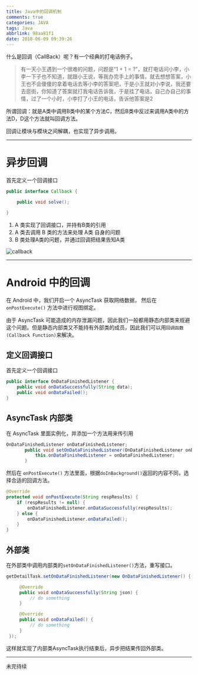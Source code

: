 ```yaml
---
title: Java中的回调机制
comments: true
categories: JAVA
tags: Java
abbrlink: 98aa81f1
date: 2018-06-09 09:39:26
---
```


什么是回调（CallBack）呢？有一个经典的打电话例子。

> 有一天小王遇到一个很难的问题，问题是“1 + 1 = ?”，就打电话问小李，小李一下子也不知道，就跟小王说，等我办完手上的事情，就去想想答案，小王也不会傻傻的拿着电话去等小李的答案吧，于是小王就对小李说，我还要去逛街，你知道了答案就打我电话告诉我，于是挂了电话，自己办自己的事情，过了一个小时，小李打了小王的电话，告诉他答案是2

所谓回调：就是A类中调用B类中的某个方法C，然后B类中反过来调用A类中的方法D，D这个方法就叫回调方法。

回调让模块与模块之间解耦，也实现了异步调用。

<!-- more -->

---

# 异步回调

首先定义一个回调接口

```java
public interface Callback {

    public void solve();

}
```

1. A 类实现了回调接口，并持有B类的引用
2. A 类去调用 B 类的方法来处理 A类 自身的问题
3. B 类处理A类的问题，并通过回调把结果告知A类

![callback](../../../../images/Java/callback.png)

---

# Android 中的回调

在 Android 中，我们开启一个 AsyncTask 获取网络数据， 然后在 `onPostExecute()` 方法中进行视图绑定。

由于 AsyncTask 可能造成的内存泄漏问题，因此我们一般都用静态内部类来规避这个问题。但是静态内部类又不能持有外部类的成员，因此我们可以用`回调函数(Callback Function)`来解决。

## 定义回调接口

首先定义一个回调接口

```java
public interface OnDataFinishedListener {
    public void onDataSuccessfully(String data);
    public void onDataFailed();
}
```

## AsyncTask 内部类

在 AsyncTask 里面实例化，并添加一个方法用来传引用

```java
OnDataFinishedListener onDataFinishedListener;
       public void setOnDataFinishedListener(OnDataFinishedListener onDataFinishedListener) {
           this.onDataFinishedListener = onDataFinishedListener;
       }
```

然后在 `onPostExecute()` 方法里面，根据`doInBackground()`返回的内容不同，选择合适的回调方法。

```java
@Override
protected void onPostExecute(String respResults) {
    if (respResults != null) {
        onDataFinishedListener.onDataSuccessfully(respResults);
    } else {
        onDataFinishedListener.onDataFailed();
    }
}
```

## 外部类

在外部类中调用内部类的`setOnDataFinishedListener()`方法，重写接口。

```java
getDetailTask.setOnDataFinishedListener(new OnDataFinishedListener() {

     @Override
     public void onDataSuccessfully(String json) {
         // do something
     }

     @Override
     public void onDataFailed() {
         // do something
     }
 });
```

这样就实现了内部类AsyncTask执行结束后，异步把结果传回外部类。

---

 未完待续
